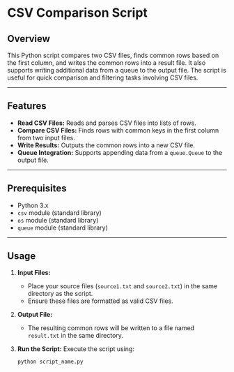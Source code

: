 # CSV Comparison Script

## Overview

This Python script compares two CSV files, finds common rows based on the first column, and writes the common rows into a result file. It also supports writing additional data from a queue to the output file. The script is useful for quick comparison and filtering tasks involving CSV files.

---

## Features

- **Read CSV Files:** Reads and parses CSV files into lists of rows.
- **Compare CSV Files:** Finds rows with common keys in the first column from two input files.
- **Write Results:** Outputs the common rows into a new CSV file.
- **Queue Integration:** Supports appending data from a `queue.Queue` to the output file.

---

## Prerequisites

- Python 3.x
- `csv` module (standard library)
- `os` module (standard library)
- `queue` module (standard library)

---

## Usage

1. **Input Files:**
   - Place your source files (`source1.txt` and `source2.txt`) in the same directory as the script. 
   - Ensure these files are formatted as valid CSV files.

2. **Output File:**
   - The resulting common rows will be written to a file named `result.txt` in the same directory.

3. **Run the Script:**
   Execute the script using:
   ```bash
   python script_name.py
